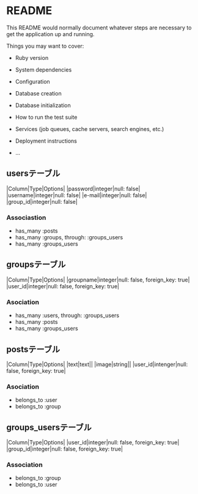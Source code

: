 # README

This README would normally document whatever steps are necessary to get the
application up and running.

Things you may want to cover:

* Ruby version

* System dependencies

* Configuration

* Database creation

* Database initialization

* How to run the test suite

* Services (job queues, cache servers, search engines, etc.)

* Deployment instructions

* ...

## usersテーブル

|Column|Type|Options|
|password|integer|null: false|
|username|integer|null: false|
|e-mail|integer|null: false|
|group_id|integer|null: false|

### Associastion
- has_many :posts
- has_many :groups, through: :groups_users
- has_many :groups_users
## groupsテーブル

|Column|Type|Options|
|groupname|integer|null: false, foreign_key: true|
|user_id|integer|null: false, foreign_key: true|

### Asociation
- has_many :users, through: :groups_users
- has_many :posts
- has_many :groups_users

## postsテーブル

|Column|Type|Options|
|text|text||
|image|string||
|user_id|intenger|null: false, foreign_key: true|

### Asociation
- belongs_to :user
- belongs_to :group

## groups_usersテーブル

|Column|Type|Options|
|user_id|integer|null: false, foreign_key: true|
|group_id|integer|null: false, foreign_key: true|

### Association
- belongs_to :group
- belongs_to :user